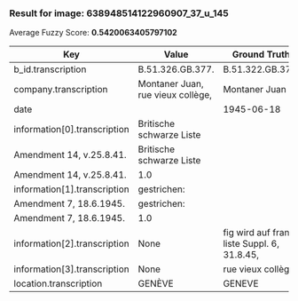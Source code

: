 ### Result for image: 638948514122960907_37_u_145
Average Fuzzy Score: **0.5420063405797102**
<small>

| Key | Value | Ground Truth | Score |
| --- | --- | --- | --- |
| b_id.transcription | B.51.326.GB.377. | B.51.322.GB.377. | 0.9375 |
| company.transcription | Montaner Juan, rue vieux collège, | Montaner Juan | 0.5652173913043479 |
| date |  | 1945-06-18 | 0.0 |
| information[0].transcription | Britische schwarze Liste
Amendment 14, v.25.8.41. | Britische schwarze Liste
Amendment 14, v.25.8.41. | 1.0 |
| information[1].transcription | gestrichen:
Amendment 7, 18.6.1945. | gestrichen:
Amendment 7, 18.6.1945. | 1.0 |
| information[2].transcription | None | fig wird auf franz. liste Suppl. 6, 31.8.45, | 0.0 |
| information[3].transcription | None | rue vieux collège | 0.0 |
| location.transcription | GENÈVE | GENEVE | 0.8333333333333335 |

</small>
